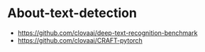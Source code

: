 # About-text-detection

* https://github.com/clovaai/deep-text-recognition-benchmark
* https://github.com/clovaai/CRAFT-pytorch
